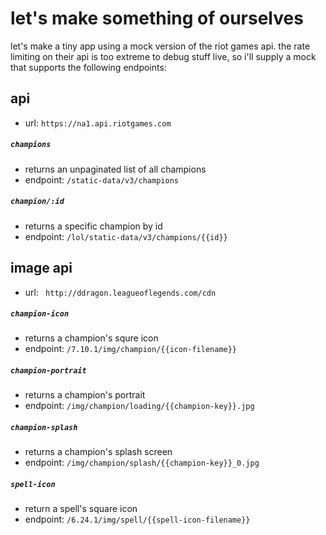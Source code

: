 # let's make something of ourselves

let's make a tiny app using a mock version of the riot games api. the rate limiting on their api is too extreme to debug stuff live, so i'll supply a mock that supports the following endpoints:

## api
- url: `https://na1.api.riotgames.com`

##### `champions`
- returns an unpaginated list of all champions
- endpoint: `/static-data/v3/champions`

##### `champion/:id`
- returns a specific champion by id
- endpoint: `/lol/static-data/v3/champions/{{id}}`

## image api
- url: ` http://ddragon.leagueoflegends.com/cdn`

##### `champion-icon`
- returns a champion's squre icon
- endpoint: `/7.10.1/img/champion/{{icon-filename}}`

##### `champion-portrait`
- returns a champion's portrait
- endpoint: `/img/champion/loading/{{champion-key}}.jpg`

##### `champion-splash`
- returns a champion's splash screen
- endpoint: `/img/champion/splash/{{champion-key}}_0.jpg`

##### `spell-icon`
- return a spell's square icon
- endpoint: `/6.24.1/img/spell/{{spell-icon-filename}}`
